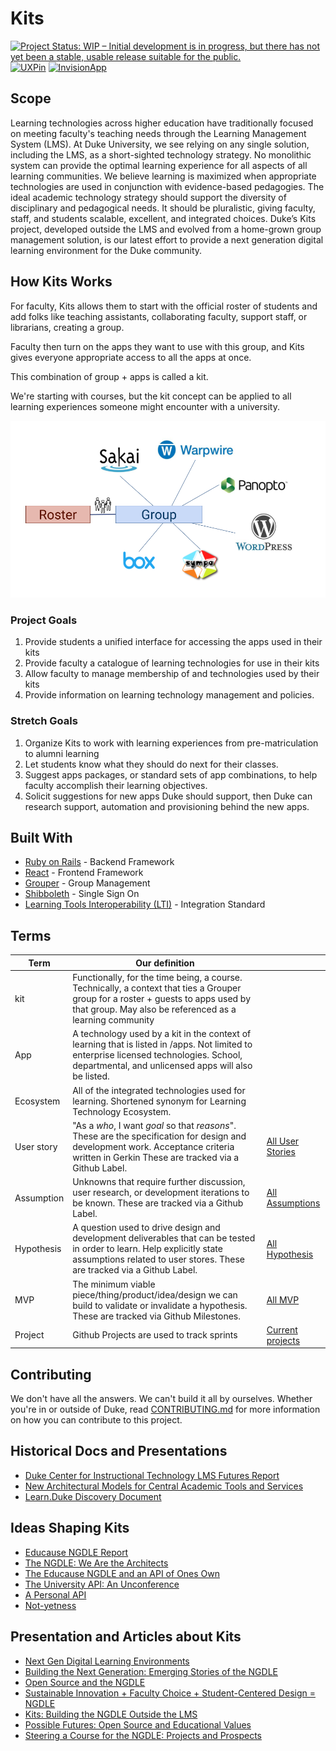 # Kits

[![Project Status: WIP – Initial development is in progress, but there has not yet been a stable, usable release suitable for the public.](https://www.repostatus.org/badges/latest/wip.svg)](https://www.repostatus.org/#wip)
[![UXPin](https://img.shields.io/badge/mockup-uxpin-006cff.svg)](https://preview.uxpin.com/97f1536f1e1180fb99f4e5e05651cf146eef0747#/pages/85694982/simulate/sitemap)
[![InvisionApp](https://img.shields.io/badge/art%20style-invisionapp-FF2C5B.svg)](https://projects.invisionapp.com/boards/7B3NU02UC4M)


## Scope

Learning technologies across higher education have traditionally focused on meeting faculty's teaching needs through the Learning Management System (LMS). At Duke University, we see relying on any single solution, including the LMS, as a short-sighted technology strategy. No monolithic system can provide the optimal learning experience for all aspects of all learning communities. We believe learning is maximized when appropriate technologies are used in conjunction with evidence-based pedagogies. The ideal academic technology strategy should support the diversity of disciplinary and pedagogical needs. It should be pluralistic, giving faculty, staff, and students scalable, excellent, and integrated choices. Duke’s Kits project, developed outside the LMS and evolved from a home-grown group management solution, is our latest effort to provide a next generation digital learning environment for the Duke community.

## How Kits Works

For faculty, Kits allows them to start with the official roster of students and add folks like teaching assistants, collaborating faculty, support staff, or librarians, creating a group.

Faculty then turn on the apps they want to use with this group, and Kits gives everyone appropriate access to all the apps at once. 

This combination of group + apps is called a kit.

We're starting with courses, but the kit concept can be applied to all learning experiences someone might encounter with a university.

![Kits Concept Diagram](docs/_assets/kits-concept-diagram.png)

### Project Goals

1. Provide students a unified interface for accessing the apps used in their kits
1. Provide faculty a catalogue of learning technologies for use in their kits
1. Allow faculty to manage membership of and technologies used by their kits
1. Provide information on learning technology management and policies.

### Stretch Goals

1. Organize Kits to work with learning experiences from pre-matriculation to alumni learning
1. Let students know what they should do next for their classes.
1. Suggest apps packages, or standard sets of app combinations, to help faculty accomplish their learning objectives.
1. Solicit suggestions for new apps Duke should support, then Duke can research support, automation and provisioning behind the new apps. 

## Built With

* [Ruby on Rails](https://rubyonrails.org/) - Backend Framework
* [React](https://reactjs.org/) - Frontend Framework
* [Grouper](https://spaces.at.internet2.edu/display/Grouper/Grouper+Wiki+Home) - Group Management
* [Shibboleth](https://wiki.shibboleth.net/confluence/display/NEWS/) - Single Sign On
* [Learning Tools Interoperability (LTI)](https://www.imsglobal.org/activity/learning-tools-interoperability) - Integration Standard

## Terms

Term | Our definition | |
-----|---------------|---
kit | Functionally, for the time being, a course. Technically, a context that ties a Grouper group for a roster + guests to apps used by that group. May also be referenced as a learning community 
App | A technology used by a kit in the context of learning that is listed in /apps. Not limited to enterprise licensed technologies. School, departmental, and unlicensed apps will also be listed. 
Ecosystem | All of the integrated technologies used for learning. Shortened synonym for Learning Technology Ecosystem. 
User story| "As a *who*, I want *goal* so that *reasons*". These are the specification for design and development work. Acceptance criteria written in Gerkin These are tracked via a Github Label. | [All User Stories](https://github.com/DukeLearningInnovation/kits/issues?q=is%3Aopen+is%3Aissue+label%3A%22user+story%22) 
Assumption | Unknowns that require further discussion, user research, or development iterations to be known. These are tracked via a Github Label. | [All Assumptions](https://github.com/DukeLearningInnovation/kits/issues?q=is%3Aopen+is%3Aissue+label%3Aassumption) 
Hypothesis | A question used to drive design and development deliverables that can be tested in order to learn. Help explicitly state assumptions related to user stores. These are tracked via a Github Label. | [All Hypothesis](https://github.com/DukeLearningInnovation/kits/issues?q=is%3Aopen+is%3Aissue+label%3Ahypothesis)
MVP | The minimum viable piece/thing/product/idea/design we can build to validate or invalidate a hypothesis. These are tracked via Github Milestones. | [All MVP](https://github.com/DukeLearningInnovation/kits/milestones) 
Project | Github Projects are used to track sprints | [Current projects](https://github.com/DukeLearningInnovation/kits/projects) 

## Contributing

We don't have all the answers. We can't build it all by ourselves. Whether you're in or outside of Duke, read [CONTRIBUTING.md](CONTRIBUTING.md) for more information on how you can contribute to this project.

## Historical Docs and Presentations
* [Duke Center for Instructional Technology LMS Futures Report](https://github.com/DukeLearningInnovation/kits/blob/master/docs/_assets/CIT-LMS-Futures-Report-version-7_4.pdf)
* [New Architectural Models for Central Academic Tools and Services](https://events.educause.edu/sites/default/files/library/presentations/E11/SESS074/2011_Duke-Educause_academic_architecture-overview.pdf)
* [Learn.Duke Discovery Document](https://github.com/DukeLearningInnovation/kits/blob/master/docs/_assets/Learn.Duke-Discovery.pdf)

## Ideas Shaping Kits
* [Educause NGDLE Report](https://github.com/DukeLearningInnovation/kits/blob/master/docs/_assets/educause-ngdle.pdf)
* [The NGDLE: We Are the Architects](https://er.educause.edu/articles/2017/7/the-ngdle-we-are-the-architects)
* [The Educause NGDLE and an API of Ones Own](https://eliterate.us/the-educause-ngdle-and-an-api-of-ones-own/)
* [The University API: An Unconference](https://bavatuesdays.com/the-university-api-an-unconference/)
* [A Personal API](https://bavatuesdays.com/a-personal-api/)
* [Not-yetness](http://redpincushion.us/blog/teaching-and-learning/not-yetness/)

## Presentation and Articles about Kits
* [Next Gen Digital Learning Environments](https://events.educause.edu/-/media/files/events/user-uploads-folder/eli18/sess18/eli-apereo-ngdle-panel-conversation.pdf)
* [Building the Next Generation: Emerging Stories of the NGDLE](https://events.educause.edu/eli/webinars/2018/building-the-next-generation-emerging-stories-of-the-ngdle)
* [Open Source and the NGDLE](https://er.educause.edu/articles/2017/9/open-source-and-the-ngdle)
* [Sustainable Innovation + Faculty Choice + Student-Centered Design = NGDLE](https://events.educause.edu/annual-conference/2018/agenda/sustainable-innovation--faculty-choice--studentcentered-design--ngdle)
* [Kits: Building the NGDLE Outside the LMS](https://er.educause.edu/blogs/2019/11/kits-building-the-ngdle-outside-the-lms)
* [Possible Futures: Open Source and Educational Values](https://www.youtube.com/watch?v=9sfanE9wYaQ)
* [Steering a Course for the NGDLE: Projects and Prospects](https://events.educause.edu/annual-conference/2019/agenda/steering-a-course-for-the-ngdle-projects-and-prospects)
